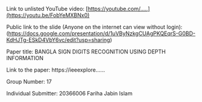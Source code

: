 Link to unlisted YouTube video:
[https://youtube.com/.....](https://youtu.be/FobYeMXBNx0)

Public link to the slide (Anyone on the internet can view without login):
(https://docs.google.com/presentation/d/1uVByNzkgCUAgPKQEqrS-G0BD-KdHJTg-ESkD4VbY6vc/edit?usp=sharing)

Paper title:
BANGLA SIGN DIGITS RECOGNITION USING DEPTH INFORMATION

Link to the paper:
https://ieeexplore......

Group Number:
17

Individual Submitter:
20366006 Fariha Jabin Islam
